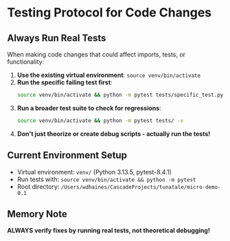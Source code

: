 # Testing Protocol for Code Changes

## Always Run Real Tests

When making code changes that could affect imports, tests, or functionality:

1. **Use the existing virtual environment**: `source venv/bin/activate`
2. **Run the specific failing test first**: 
   ```bash
   source venv/bin/activate && python -m pytest tests/specific_test.py::specific_test -v
   ```
3. **Run a broader test suite to check for regressions**:
   ```bash
   source venv/bin/activate && python -m pytest tests/ -x
   ```
4. **Don't just theorize or create debug scripts - actually run the tests!**

## Current Environment Setup

- Virtual environment: `venv/` (Python 3.13.5, pytest-8.4.1)
- Run tests with: `source venv/bin/activate && python -m pytest`
- Root directory: `/Users/wdhaines/CascadeProjects/tunatale/micro-demo-0.1`

## Memory Note

**ALWAYS verify fixes by running real tests, not theoretical debugging!**